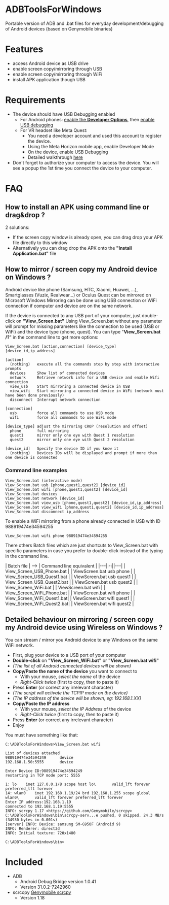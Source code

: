 # ADBToolsForWindows
Portable version of ADB and .bat files for everyday development/debugging of Android devices (based on Genymobile binaries)


# Features
* access Android device as USB drive
* enable screen copy/mirroring through USB
* enable screen copy/mirroring through WiFi 
* install APK application though USB 

# Requirements
* The device should have USB Debugging enabled
  * For Android phones: [enable the **Developer Options**](https://developer.android.com/studio/debug/dev-options), then [enable USB debugging](https://developer.android.com/studio/debug/dev-options#Enable-debugging)
  * For VR headset like Meta Quest:
    * You need a developer account and used this account to register the device.
    * Using the Meta Horizon mobile app, enable Developer Mode
    * On the device, enable USB Debugging
    * Detailed walkthrough [here](https://developers.meta.com/horizon/documentation/native/android/mobile-device-setup/)
* Don't forget to authorize your computer to access the device. You will see a popup the 1st time you connect the device to your computer.

# FAQ


## How to install an APK using command line or drag&drop ?
2 solutions:
- If the screen copy window is already open, you can drag drop your APK file directly to this window
- Alternatively you can drag drop the APK onto the **"Install Application.bat"** file



## How to mirror / screen copy my Android device on Windows ?
Android device like phone (Samsung, HTC, Xiaomi, Huawei, ...), Smartglasses (Vuzix, Realwear...) or Oculus Quest can be mirrored on Microsoft Windows
Mirroring can be done using USB connection or WiFi connection if computer and device are on the same network.

If the device is connected to any USB port of your computer, just double-click on **"View_Screen.bat"**
Using View_Screen.bat without any parameter will prompt for missing parameters like the connection to be used (USB or WiFi) and the device type (phone, quest).
You can type "**View_Screen.bat /?**" in the command line to get more options:

```
View_Screen.bat [action,connection] [device_type] [device_id,ip_address]

[action]
  (nothing)   execute all the commands step by step with interactive prompts
  devices     Show list of connected devices
  network     Retrieve network info for a USB device and enable Wifi connection
  view_usb    Start mirroring a connected device in USB
  view_wifi   Start mirroring a connected device in WiFi (network must have been done previously)
  disconnect  Interrupt network connection

[connection]
  usb         force all commands to use USB mode
  wifi        force all commands to use WiFi mode

[device_type] adjust the mirroring CROP (resolution and offset)
  phone       full mirroring
  quest1      mirror only one eye with Quest 1 resolution
  quest2      mirror only one eye with Quest 2 resolution

[device_id]   Specify the device ID if you know it
  (nothing)   Devices IDs will be displayed and prompt if more than one device is connected
```

### Command line examples
```
View_Screen.bat (interactive mode)
View_Screen.bat usb [phone,quest1,quest2] [device_id]
View_Screen.bat wifi [phone,quest1,quest2] [device_id]
View_Screen.bat devices
View_Screen.bat network [device_id]
View_Screen.bat view_usb [phone,quest1,quest2] [device_id,ip_address]
View_Screen.bat view_wifi [phone,quest1,quest2] [device_id,ip_address]
View_Screen.bat disconnect ip_address
```
To enable a WiFi mirroring from a phone already connected in USB with ID 988919474e34594255
```
View_Screen.bat wifi phone 988919474e34594255
```
                
There others Batch files which are just shortcuts to View_Screen.bat with specific parameters in case you prefer to double-click instead of the typing in the command line.


| Batch file | --> | Command line equivalent |
|---|:-:||---|
| View_Screen_USB_Phone.bat  | | ViewScreen.bat usb phone     |
| View_Screen_USB_Quest1.bat | | ViewScreen.bat usb quest1    |
| View_Screen_USB_Quest2.bat | | ViewScreen.bat usb quest2    |
| View_Screen_WiFi.bat       | | ViewScreen.bat wifi          |
| View_Screen_WiFi_Phone.bat | | ViewScreen.bat wifi phone    |
| View_Screen_WiFi_Quest1.bat| | ViewScreen.bat wifi quest1   |
| View_Screen_WiFi_Quest2.bat| | ViewScreen.bat wifi quest2   |



## Detailed behaviour on mirroring / screen copy my Android device using Wireless on Windows ?
You can stream / mirror you  Android device to any Windows on the same WiFi network.
- First, plug your device to a USB port of your computer
- **Double-click** on **"View_Screen_WiFi.bat"** or **"View_Screen.bat wifi"**
- *(The list of all Android connected devices will be shown)*
- **Copy/Paste the name of the device** you want to connect to
  - With your mouse, *select the name* of the device
  - *Right-Click twice* (first to copy, then to paste it)
- Press **Enter** (or correct any irrelevant character)
- *(The script will activate the TCPIP mode on the device)*
- *(The IP address of the device will be shown, eg: 192.168.1.XX)*
- **Copy/Paste the IP address**
  - With your mouse, *select the IP Address* of the device
  - *Right-Click twice* (first to copy, then to paste it)
- Press **Enter** (or correct any irrelevant character)
- Enjoy

You must have something like that:

```
C:\ADBToolsForWindows>View_Screen.bat wifi

List of devices attached
988919474e34594249      device
192.168.1.50:5555       device

Enter Device ID:988919474e34594249
restarting in TCP mode port: 5555

1: lo    inet 127.0.0.1/8 scope host lo\       valid_lft forever preferred_lft forever
14: wlan0    inet 192.168.1.19/24 brd 192.168.1.255 scope global wlan0\       valid_lft forever preferred_lft forever
Enter IP address:192.168.1.19
connected to 192.168.1.19:5555
INFO: scrcpy 1.17 <https://github.com/Genymobile/scrcpy>
C:\ADBToolsForWindows\bin\scrcpy-serv...e pushed, 0 skipped. 24.3 MB/s (34930 bytes in 0.001s)
[server] INFO: Device: samsung SM-G950F (Android 9)
INFO: Renderer: direct3d
INFO: Initial texture: 720x1480

C:\ADBToolsForWindows\bin>
```



# Included
* ADB 
  * Android Debug Bridge version 1.0.41
  * Version 31.0.2-7242960
* scrcopy [Genymobile scrcpy](https://github.com/Genymobile/scrcpy)
  * Version 1.18
